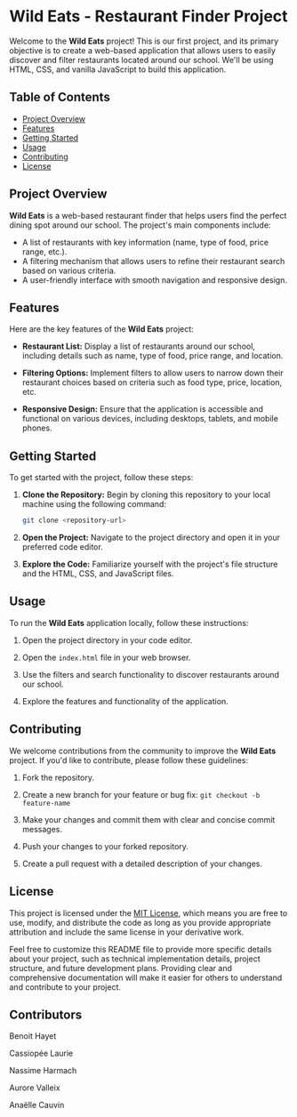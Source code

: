 # Wild Eats - Restaurant Finder Project

Welcome to the **Wild Eats** project! This is our first project, and its primary objective is to create a web-based application that allows users to easily discover and filter restaurants located around our school. We'll be using HTML, CSS, and vanilla JavaScript to build this application.

## Table of Contents
- [Project Overview](#project-overview)
- [Features](#features)
- [Getting Started](#getting-started)
- [Usage](#usage)
- [Contributing](#contributing)
- [License](#license)

## Project Overview

**Wild Eats** is a web-based restaurant finder that helps users find the perfect dining spot around our school. The project's main components include:

- A list of restaurants with key information (name, type of food, price range, etc.).
- A filtering mechanism that allows users to refine their restaurant search based on various criteria.
- A user-friendly interface with smooth navigation and responsive design.

## Features

Here are the key features of the **Wild Eats** project:

- **Restaurant List:** Display a list of restaurants around our school, including details such as name, type of food, price range, and location.

- **Filtering Options:** Implement filters to allow users to narrow down their restaurant choices based on criteria such as food type, price, location, etc.

- **Responsive Design:** Ensure that the application is accessible and functional on various devices, including desktops, tablets, and mobile phones.

## Getting Started

To get started with the project, follow these steps:

1. **Clone the Repository:** Begin by cloning this repository to your local machine using the following command:

    ```bash
    git clone <repository-url>
    ```

2. **Open the Project:** Navigate to the project directory and open it in your preferred code editor.

3. **Explore the Code:** Familiarize yourself with the project's file structure and the HTML, CSS, and JavaScript files.

## Usage

To run the **Wild Eats** application locally, follow these instructions:

1. Open the project directory in your code editor.

2. Open the `index.html` file in your web browser.

3. Use the filters and search functionality to discover restaurants around our school.

4. Explore the features and functionality of the application.

## Contributing

We welcome contributions from the community to improve the **Wild Eats** project. If you'd like to contribute, please follow these guidelines:

1. Fork the repository.

2. Create a new branch for your feature or bug fix: `git checkout -b feature-name`

3. Make your changes and commit them with clear and concise commit messages.

4. Push your changes to your forked repository.

5. Create a pull request with a detailed description of your changes.

## License

This project is licensed under the [MIT License](LICENSE), which means you are free to use, modify, and distribute the code as long as you provide appropriate attribution and include the same license in your derivative work.

Feel free to customize this README file to provide more specific details about your project, such as technical implementation details, project structure, and future development plans. Providing clear and comprehensive documentation will make it easier for others to understand and contribute to your project.

## Contributors

Benoit Hayet

Cassiopée Laurie

Nassime Harmach

Aurore Valleix

Anaëlle Cauvin
